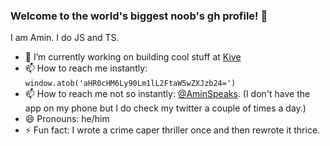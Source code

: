 ### Welcome to the world's biggest noob's gh profile! 👋

I am Amin. I do JS and TS.

- 🔭 I’m currently working on building cool stuff at [Kive](https://kive.ai/)
- 📫 How to reach me instantly: `window.atob('aHR0cHM6Ly90Lm1lL2FtaW5wZXJzb24=')`
- 📫 How to reach me not so instantly: [@AminSpeaks](https://twitter.com/AminSpeaks). (I don't have the app on my phone but I do check my twitter a couple of times a day.)  
- 😄 Pronouns: he/him
- ⚡ Fun fact: I wrote a crime caper thriller once and then rewrote it thrice.


<!--
**binarybaba/binarybaba** is a ✨ _special_ ✨ repository because its `README.md` (this file) appears on your GitHub profile.

Here are some ideas to get you started:

- 🔭 I’m currently working on ...
- 🌱 I’m currently learning ...
- 👯 I’m looking to collaborate on ...
- 🤔 I’m looking for help with ...
- 💬 Ask me about ...
- 📫 How to reach me: ...
- 😄 Pronouns: ...
- ⚡ Fun fact: ...
-->
